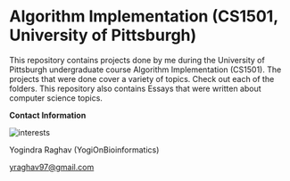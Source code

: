 # Algorithm Implementation (CS1501, University of Pittsburgh) 

This repository contains projects done by me during the University of Pittsburgh undergraduate course Algorithm Implementation (CS1501). The projects that were done cover a variety of topics. Check out each of the folders. This repository also contains Essays that were written about computer science topics. 

**Contact Information** 

![interests](https://avatars1.githubusercontent.com/u/38919947?s=400&u=49ab1365a14fac78a91e425efd583f7a2bcb3e25&v=4)

Yogindra Raghav (YogiOnBioinformatics) 

yraghav97@gmail.com
